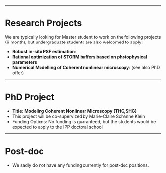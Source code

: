 * * * 
# Research Projects
We are typically looking for Master student to work on the following projects (6 month), but undergraduate students are also welcomed to apply:

- **Robust in-situ PSF estimation**: 
- **Rational optimization of STORM buffers based on photophysical parameters** 
- **Numerical Modelling of Coherent nonlinear microscopy**: (see also PhD offer)

* * *

# PhD Project

- **Title: Modeling Coherent Nonlinear Microscopy (THG,SHG)**
- This project will be co-supervized by Marie-Claire Schanne Klein
- Funding Options: No funding is guaranteed, but the students would be expected to apply to the IPP doctoral school

* * * 
# Post-doc 
- We sadly do not have any funding currently for post-doc positions.

